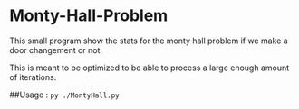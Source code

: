 # Monty-Hall-Problem
This small program show the stats for the monty hall problem if we make a door changement or not.

This is meant to be optimized to be able to process a large enough amount of iterations.

##Usage : 
`py ./MontyHall.py`

